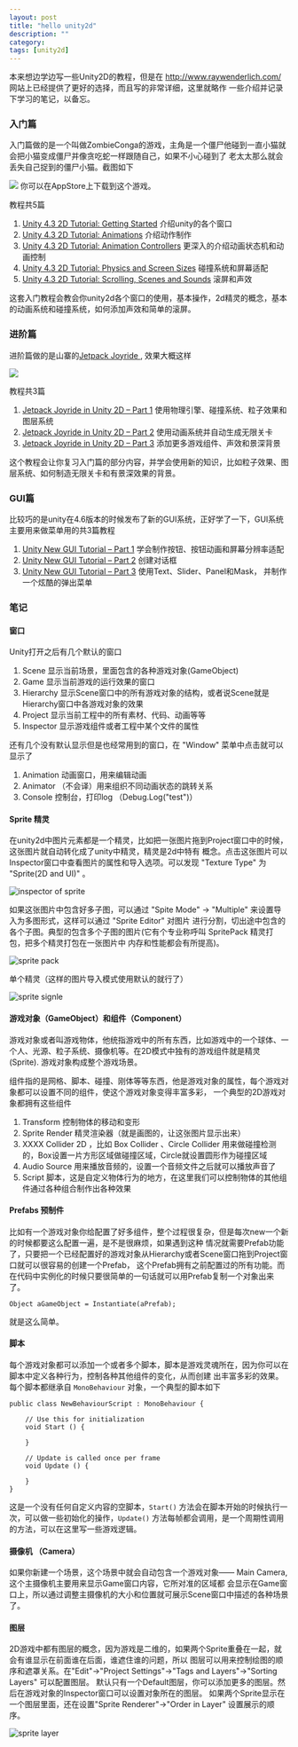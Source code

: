 ```yaml
---
layout: post
title: "hello unity2d"
description: ""
category: 
tags: [unity2d]
---
```


本来想边学边写一些Unity2D的教程，但是在 http://www.raywenderlich.com/ 网站上已经提供了更好的选择，而且写的非常详细，这里就略作
一些介绍并记录下学习的笔记，以备忘。

### 入门篇

入门篇做的是一个叫做ZombieConga的游戏，主角是一个僵尸他碰到一直小猫就会把小猫变成僵尸并像贪吃蛇一样跟随自己，如果不小心碰到了
老太太那么就会丢失自己捉到的僵尸小猫。截图如下

![](http://cdn1.raywenderlich.com/wp-content/uploads/2015/04/zombie_conga_cover.gif) 你可以在AppStore上下载到这个游戏。

教程共5篇

1. [Unity 4.3 2D Tutorial: Getting Started](http://www.raywenderlich.com/?p=61532) 介绍unity的各个窗口
2. [Unity 4.3 2D Tutorial: Animations](http://www.raywenderlich.com/?p=66345) 介绍动作制作
3. [Unity 4.3 2D Tutorial: Animation Controllers](http://www.raywenderlich.com/?p=66523) 更深入的介绍动画状态机和动画控制
4. [Unity 4.3 2D Tutorial: Physics and Screen Sizes](http://www.raywenderlich.com/?p=70344) 碰撞系统和屏幕适配
5. [Unity 4.3 2D Tutorial: Scrolling, Scenes and Sounds](http://www.raywenderlich.com/?p=71029) 滚屏和声效


这套入门教程会教会你unity2d各个窗口的使用，基本操作，2d精灵的概念，基本的动画系统和碰撞系统，如何添加声效和简单的滚屏。

### 进阶篇


进阶篇做的是山寨的[Jetpack Joyride ](http://en.wikipedia.org/wiki/Jetpack_Joyride), 效果大概这样

![](http://cdn4.raywenderlich.com/wp-content/uploads/2014/03/rocket_mouse_unity_p3_117.png) 

教程共3篇

1. [Jetpack Joyride in Unity 2D – Part 1](http://www.raywenderlich.com/?p=69392) 使用物理引擎、碰撞系统、粒子效果和图层系统
2. [Jetpack Joyride in Unity 2D – Part 2](http://www.raywenderlich.com/?p=69544) 使用动画系统并自动生成无限关卡
3. [Jetpack Joyride in Unity 2D – Part 3](http://www.raywenderlich.com/?p=69675) 添加更多游戏组件、声效和景深背景


这个教程会让你复习入门篇的部分内容，并学会使用新的知识，比如粒子效果、图层系统、如何制造无限关卡和有景深效果的背景。

### GUI篇

比较巧的是unity在4.6版本的时候发布了新的GUI系统，正好学了一下，GUI系统主要用来做菜单用的共3篇教程

1. [Unity New GUI Tutorial – Part 1](http://www.raywenderlich.com/?p=78675) 学会制作按钮、按钮动画和屏幕分辨率适配
2. [Unity New GUI Tutorial – Part 2](http://www.raywenderlich.com/?p=79031) 创建对话框
3. [Unity New GUI Tutorial – Part 3](http://www.raywenderlich.com/?p=79046) 使用Text、Slider、Panel和Mask， 并制作一个炫酷的弹出菜单


### 笔记


#### 窗口


Unity打开之后有几个默认的窗口

1. Scene 显示当前场景，里面包含的各种游戏对象(GameObject)
2. Game 显示当前游戏的运行效果的窗口
3. Hierarchy 显示Scene窗口中的所有游戏对象的结构，或者说Scene就是Hierarchy窗口中各游戏对象的效果
4. Project 显示当前工程中的所有素材、代码、动画等等
5. Inspector 显示游戏组件或者工程中某个文件的属性


还有几个没有默认显示但是也经常用到的窗口，在 "Window" 菜单中点击就可以显示了

1. Animation 动画窗口，用来编辑动画
2. Animator （不会译）用来组织不同动画状态的跳转关系
3. Console 控制台，打印log （Debug.Log("test")）

#### Sprite 精灵

在unity2d中图片元素都是一个精灵，比如把一张图片拖到Project窗口中的时候，这张图片就自动转化成了unity中精灵，精灵是2d中特有
概念。点击这张图片可以Inspector窗口中查看图片的属性和导入选项。可以发现 "Texture Type" 为 "Sprite(2D and UI)" 。

![inspector of sprite](https://raw.githubusercontent.com/ntop001/ntop001.github.com/master/_img/sprite_inspector.png)

如果这张图片中包含好多子图，可以通过 "Spite Mode" -> "Multiple" 来设置导入为多图形式，这样可以通过 "Sprite Editor" 对图片
进行分割，切出途中包含的各个子图。典型的包含多个子图的图片(它有个专业称呼叫 SpritePack 精灵打包，把多个精灵打包在一张图片中
内存和性能都会有所提高)。

![sprite pack](https://raw.githubusercontent.com/ntop001/ntop001.github.com/master/_img/sprite_mutible.png)

单个精灵（这样的图片导入模式使用默认的就行了）

![sprite signle](https://raw.githubusercontent.com/ntop001/ntop001.github.com/master/_img/sprite_single.png)

#### 游戏对象（GameObject）和组件（Component）


游戏对象或者叫游戏物体，他统指游戏中的所有东西，比如游戏中的一个球体、一个人、光源、粒子系统、摄像机等。在2D模式中独有的游戏组件就是精灵(Sprite). 游戏对象构成整个游戏场景。

组件指的是网格、脚本、碰撞、刚体等等东西，他是游戏对象的属性，每个游戏对象都可以设置不同的组件，使这个游戏对象变得丰富多彩，
一个典型的2D游戏对象都拥有这些组件

1. Transform 控制物体的移动和变形
2. Sprite Render 精灵渲染器（就是画图的，让这张图片显示出来）
3. XXXX Collider 2D ，比如 Box Collider 、Circle Collider 用来做碰撞检测的，Box设置一片方形区域做碰撞区域，Circle就设置圆形作为碰撞区域
4. Audio Source 用来播放音频的，设置一个音频文件之后就可以播放声音了
5. Script 脚本，这是自定义物体行为的地方，在这里我们可以控制物体的其他组件通过各种组合制作出各种效果


#### Prefabs 预制件

比如有一个游戏对象你给配置了好多组件，整个过程很复杂，但是每次new一个新的时候都要这么配置一遍，是不是很麻烦，如果遇到这种
情况就需要Prefab功能了，只要把一个已经配置好的游戏对象从Hierarchy或者Scene窗口拖到Project窗口就可以很容易的创建一个Prefab，
这个Prefab拥有之前配置过的所有功能。而在代码中实例化的时候只要很简单的一句话就可以用Prefab复制一个对象出来了。

```
Object aGameObject = Instantiate(aPrefab);
```

就是这么简单。

#### 脚本

每个游戏对象都可以添加一个或者多个脚本，脚本是游戏灵魂所在，因为你可以在脚本中定义各种行为，控制各种其他组件的变化，从而创建
出丰富多彩的效果。每个脚本都继承自 `MonoBehaviour` 对象，一个典型的脚本如下

```
public class NewBehaviourScript : MonoBehaviour {

	// Use this for initialization
	void Start () {
	
	}
	
	// Update is called once per frame
	void Update () {
	
	}
}
```

这是一个没有任何自定义内容的空脚本，`Start()` 方法会在脚本开始的时候执行一次，可以做一些初始化的操作，`Update()` 方法每帧都会调用，是一个周期性调用的方法，可以在这里写一些游戏逻辑。

#### 摄像机 （Camera）

如果你新建一个场景，这个场景中就会自动包含一个游戏对象—— Main Camera,这个主摄像机主要用来显示Game窗口内容，它所对准的区域都
会显示在Game窗口上，所以通过调整主摄像机的大小和位置就可展示Scene窗口中描述的各种场景了。


#### 图层

2D游戏中都有图层的概念，因为游戏是二维的，如果两个Sprite重叠在一起，就会有谁显示在前面谁在后面，谁遮住谁的问题，所以
图层可以用来控制绘图的顺序和遮罩关系。在"Edit"->"Project Settings"->"Tags and Layers"->"Sorting Layers" 可以配置图层。
默认只有一个Default图层，你可以添加更多的图层。然后在游戏对象的Inspector窗口可以设置对象所在的图层。
如果两个Sprite显示在一个图层里面，还在设置"Sprite Renderer"->"Order in Layer" 设置展示的顺序。

![sprite layer](https://raw.githubusercontent.com/ntop001/ntop001.github.com/master/_img/sprite_layer.png)











